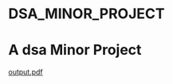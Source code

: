 # DSA_MINOR_PROJECT


# A dsa Minor Project



[output.pdf](https://github.com/ankit071105/DSA_MINOR_PROJECT/files/15286717/output.pdf)
